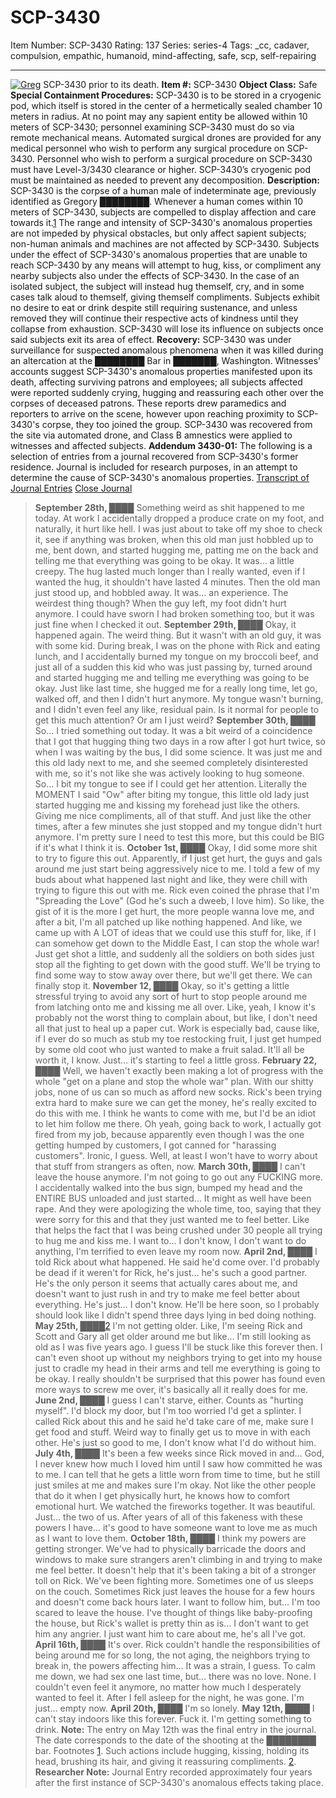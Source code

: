# SCP-3430
Item Number: SCP-3430
Rating: 137
Series: series-4
Tags: _cc, cadaver, compulsion, empathic, humanoid, mind-affecting, safe, scp, self-repairing

---

[![Greg](https://scp-wiki.wdfiles.com/local--resized-images/scp-3430/Greg/medium.jpg)](https://scp-wiki.wdfiles.com/local--files/scp-3430/Greg)
SCP-3430 prior to its death.
**Item #:** SCP-3430
**Object Class:** Safe
**Special Containment Procedures:** SCP-3430 is to be stored in a cryogenic pod, which itself is stored in the center of a hermetically sealed chamber 10 meters in radius. At no point may any sapient entity be allowed within 10 meters of SCP-3430; personnel examining SCP-3430 must do so via remote mechanical means. Automated surgical drones are provided for any medical personnel who wish to perform any surgical procedure on SCP-3430. Personnel who wish to perform a surgical procedure on SCP-3430 must have Level-3/3430 clearance or higher.
SCP-3430’s cryogenic pod must be maintained as needed to prevent any decomposition.
**Description:** SCP-3430 is the corpse of a human male of indeterminate age, previously identified as Gregory ████████. Whenever a human comes within 10 meters of SCP-3430, subjects are compelled to display affection and care towards it.[1](javascript:;) The range and intensity of SCP-3430's anomalous properties are not impeded by physical obstacles, but only affect sapient subjects; non-human animals and machines are not affected by SCP-3430.
Subjects under the effect of SCP-3430's anomalous properties that are unable to reach SCP-3430 by any means will attempt to hug, kiss, or compliment any nearby subjects also under the effects of SCP-3430. In the case of an isolated subject, the subject will instead hug themself, cry, and in some cases talk aloud to themself, giving themself compliments.
Subjects exhibit no desire to eat or drink despite still requiring sustenance, and unless removed they will continue their respective acts of kindness until they collapse from exhaustion. SCP-3430 will lose its influence on subjects once said subjects exit its area of effect.
**Recovery:** SCP-3430 was under surveillance for suspected anomalous phenomena when it was killed during an altercation at the ████████ Bar in ███████, Washington. Witnesses' accounts suggest SCP-3430's anomalous properties manifested upon its death, affecting surviving patrons and employees; all subjects affected were reported suddenly crying, hugging and reassuring each other over the corpses of deceased patrons. These reports drew paramedics and reporters to arrive on the scene, however upon reaching proximity to SCP-3430's corpse, they too joined the group. SCP-3430 was recovered from the site via automated drone, and Class B amnestics were applied to witnesses and affected subjects.
**Addendum 3430-01:** The following is a selection of entries from a journal recovered from SCP-3430's former residence. Journal is included for research purposes, in an attempt to determine the cause of SCP-3430's anomalous properties.
[Transcript of Journal Entries](javascript:;)
[Close Journal](javascript:;)
> **September 28th, ████**
> Something weird as shit happened to me today. At work I accidentally dropped a produce crate on my foot, and naturally, it hurt like hell. I was just about to take off my shoe to check it, see if anything was broken, when this old man just hobbled up to me, bent down, and started hugging me, patting me on the back and telling me that everything was going to be okay. It was… a little creepy.
> The hug lasted much longer than I really wanted, even if I wanted the hug, it shouldn't have lasted 4 minutes. Then the old man just stood up, and hobbled away. It was… an experience.
> The weirdest thing though? When the guy left, my foot didn't hurt anymore. I could have sworn I had broken something too, but it was just fine when I checked it out.
> **September 29th, ████**
> Okay, it happened again. The weird thing. But it wasn't with an old guy, it was with some kid.
> During break, I was on the phone with Rick and eating lunch, and I accidentally burned my tongue on my broccoli beef, and just all of a sudden this kid who was just passing by, turned around and started hugging me and telling me everything was going to be okay.
> Just like last time, she hugged me for a really long time, let go, walked off, and then I didn't hurt anymore. My tongue wasn't burning, and I didn't even feel any like, residual pain.
> Is it normal for people to get this much attention? Or am I just weird?
> **September 30th, ████**
> So… I tried something out today. It was a bit weird of a coincidence that I got that hugging thing two days in a row after I got hurt twice, so when I was waiting by the bus, I did some science.
> It was just me and this old lady next to me, and she seemed completely disinterested with me, so it's not like she was actively looking to hug someone. So… I bit my tongue to see if I could get her attention.
> Literally the MOMENT I said "Ow" after biting my tongue, this little old lady just started hugging me and kissing my forehead just like the others. Giving me nice compliments, all of that stuff. And just like the other times, after a few minutes she just stopped and my tongue didn't hurt anymore.
> I'm pretty sure I need to test this more, but this could be BIG if it's what I think it is.
> **October 1st, ████**
> Okay, I did some more shit to try to figure this out. Apparently, if I just get hurt, the guys and gals around me just start being aggressively nice to me. I told a few of my buds about what happened last night and like, they were chill with trying to figure this out with me. Rick even coined the phrase that I'm "Spreading the Love" (God he's such a dweeb, I love him). So like, the gist of it is the more I get hurt, the more people wanna love me, and after a bit, I'm all patched up like nothing happened.
> And like, we came up with A LOT of ideas that we could use this stuff for, like, if I can somehow get down to the Middle East, I can stop the whole war! Just get shot a little, and suddenly all the soldiers on both sides just stop all the fighting to get down with the good stuff. We'll be trying to find some way to stow away over there, but we'll get there. We can finally stop it.
> **November 12, ████**
> Okay, so it's getting a little stressful trying to avoid any sort of hurt to stop people around me from latching onto me and kissing me all over. Like, yeah, I know it's probably not the worst thing to complain about, but like, I don't need all that just to heal up a paper cut.
> Work is especially bad, cause like, if I ever do so much as stub my toe restocking fruit, I just get humped by some old coot who just wanted to make a fruit salad. It'll all be worth it, I know. Just… it's starting to feel a little gross.
> **February 22, ████**
> Well, we haven't exactly been making a lot of progress with the whole "get on a plane and stop the whole war" plan. With our shitty jobs, none of us can so much as afford new socks. Rick's been trying extra hard to make sure we can get the money, he's really excited to do this with me. I think he wants to come with me, but I'd be an idiot to let him follow me there.
> Oh yeah, going back to work, I actually got fired from my job, because apparently even though I was the one getting humped by customers, I got canned for "harassing customers". Ironic, I guess.
> Well, at least I won't have to worry about that stuff from strangers as often, now.
> **March 30th, ████**
> I can't leave the house anymore. I'm not going to go out any FUCKING more.
> I accidentally walked into the bus sign, bumped my head and the ENTIRE BUS unloaded and just started… It might as well have been rape.
> And they were apologizing the whole time, too, saying that they were sorry for this and that they just wanted me to feel better. Like that helps the fact that I was being crushed under 30 people all trying to hug me and kiss me.
> I want to… I don't know, I don't want to do anything, I'm terrified to even leave my room now.
> **April 2nd, ████**
> I told Rick about what happened. He said he'd come over.
> I'd probably be dead if it weren't for Rick, he's just… he's such a good partner. He's the only person it seems that actually cares about me, and doesn't want to just rush in and try to make me feel better about everything.
> He's just… I don't know. He'll be here soon, so I probably should look like I didn't spend three days lying in bed doing nothing.
> **May 25th, ████**[2](javascript:;)
> I'm not getting older. Like, I'm seeing Rick and Scott and Gary all get older around me but like… I'm still looking as old as I was five years ago. I guess I'll be stuck like this forever then. I can't even shoot up without my neighbors trying to get into my house just to cradle my head in their arms and tell me everything is going to be okay.
> I really shouldn't be surprised that this power has found even more ways to screw me over, it's basically all it really does for me.
> **June 2nd, ████**
> I guess I can't starve, either. Counts as "hurting myself". I'd block my door, but I'm too worried I'd get a splinter.
> I called Rick about this and he said he'd take care of me, make sure I get food and stuff. Weird way to finally get us to move in with each other. He's just so good to me, I don't know what I'd do without him.
> **July 4th, ████**
> It's been a few weeks since Rick moved in and… God, I never knew how much I loved him until I saw how committed he was to me. I can tell that he gets a little worn from time to time, but he still just smiles at me and makes sure I'm okay. Not like the other people that do it when I get physically hurt, he knows how to comfort emotional hurt.
> We watched the fireworks together. It was beautiful. Just… the two of us.
> After years of all of this fakeness with these powers I have… it's good to have someone want to love me as much as I want to love them.
> **October 18th, ████**
> I think my powers are getting stronger. We've had to physically barricade the doors and windows to make sure strangers aren't climbing in and trying to make me feel better. It doesn't help that it's been taking a bit of a stronger toll on Rick.
> We've been fighting more. Sometimes one of us sleeps on the couch. Sometimes Rick just leaves the house for a few hours and doesn't come back hours later. I want to follow him, but… I'm too scared to leave the house.
> I've thought of things like baby-proofing the house, but Rick's wallet is pretty thin as is… I don't want to get him any angrier.
> I just want him to care about me, he's all I've got.
> **April 16th, ████**
> It's over. Rick couldn't handle the responsibilities of being around me for so long, the not aging, the neighbors trying to break in, the powers affecting him… It was a strain, I guess. To calm me down, we had sex one last time, but… there was no love. None. I couldn't even feel it anymore, no matter how much I desperately wanted to feel it. After I fell asleep for the night, he was gone.
> I'm just… empty now.
> **April 20th, ████**
> I'm so lonely.
> **May 12th, ████**
> I can't stay indoors like this forever.
> Fuck it. I'm getting something to drink.
**Note:** The entry on May 12th was the final entry in the journal. The date corresponds to the date of the shooting at the ████████ bar.
Footnotes
[1](javascript:;). Such actions include hugging, kissing, holding its head, brushing its hair, and giving it reassuring compliments.
[2](javascript:;). **Researcher Note:** Journal Entry recorded approximately four years after the first instance of SCP-3430's anomalous effects taking place.